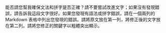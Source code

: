 能否請您幫我確保文法和拼字是否正確？請不要嘗試改進文字；如果沒有發現錯誤，請告訴我這段文字很好。如果您發現有語法或拼字錯誤，請在一個兩列的 Markdown 表格中列出您發現的錯誤。請將原文放在第一列，將修正後的文字放在第二列。請將您修正的關鍵字以粗體突出顯示。

